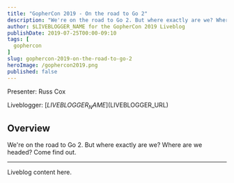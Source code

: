 ```yaml
---
title: "GopherCon 2019 - On the road to Go 2"
description: "We're on the road to Go 2. But where exactly are we? Where are we headed? Come find out."
author: $LIVEBLOGGER_NAME for the GopherCon 2019 Liveblog
publishDate: 2019-07-25T00:00-09:10
tags: [
  gophercon
]
slug: gophercon-2019-on-the-road-to-go-2
heroImage: /gophercon2019.png
published: false
---
```


Presenter: Russ Cox

Liveblogger: [$LIVEBLOGGER_NAME]($LIVEBLOGGER_URL)

## Overview

We're on the road to Go 2. But where exactly are we? Where are we headed? Come find out.

---

Liveblog content here.
